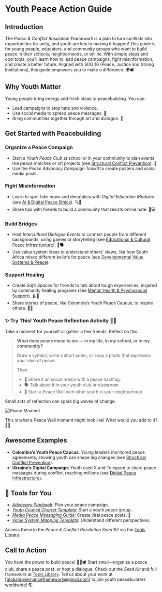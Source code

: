 # Youth Peace Action Guide

## Introduction
The *Peace & Conflict Resolution Framework* is a plan to turn conflicts into opportunities for unity, and youth are key to making it happen! This guide is for young people, educators, and community groups who want to build peace in their schools, neighborhoods, or online. With simple steps and cool tools, you’ll learn how to lead peace campaigns, fight misinformation, and create a better future. Aligned with SDG 16 (Peace, Justice and Strong Institutions), this guide empowers you to make a difference. 🌍🕊️

## Why Youth Matter
Young people bring energy and fresh ideas to peacebuilding. You can:
- Lead campaigns to stop hate and violence.
- Use social media to spread peace messages. 📱
- Bring communities together through art and dialogue. 🎨

## Get Started with Peacebuilding
### Organize a Peace Campaign
- Start a *Youth Peace Club* at school or in your community to plan events like peace marches or art projects (see [Structural Conflict Prevention](/framework/docs/implementation/peace#structural-prevention)). 🎉
- Use the *Peace Advocacy Campaign Toolkit* to create posters and social media posts.

### Fight Misinformation
- Learn to spot fake news and deepfakes with *Digital Education Modules* (see [AI & Digital Peace Ethics](/framework/docs/implementation/peace#ai-ethics)). 🔍🧠
- Share tips with friends to build a community that resists online hate. 🤝💻

### Build Bridges
- Host *Intercultural Dialogue Events* to connect people from different backgrounds, using games or storytelling (see [Educational & Cultural Peace Infrastructure](/framework/docs/implementation/peace#educational-cultural-infrastructure)).  🌉🗣️
- Use value system ideas to understand others’ views, like how South Africa mixed different beliefs for peace (see [Developmental Value Systems & Peace](/framework/docs/implementation/peace#developmental-value-systems)).

### Support Healing
- Create *Safe Spaces* for friends to talk about tough experiences, inspired by community healing programs (see [Mental Health & Psychosocial Support](/framework/docs/implementation/peace#mental-health)). 🫂💛
- Share stories of peace, like Colombia’s Youth Peace Caucus, to inspire others. 📖✨

### ✨ Try This! Youth Peace Reflection Activity 🧠📝

Take a moment for yourself or gather a few friends. Reflect on this:

> **What does peace mean to me — in my life, in my school, or in my community?**
>
> Draw a symbol, write a short poem, or snap a photo that expresses your idea of peace.
>
> Then:
>
> * 📸 Share it on social media with a peace hashtag.
> * 🗣️ Talk about it in your youth club or classroom.
> * 🎨 Start a Peace Wall with other youth in your neighborhood.

Small acts of reflection can spark big waves of change.

![Peace Moment](/images/framework/peace/youth-peace.png)

This is what a Peace Wall moment might look like! What would you add to it? 🎨📸

## Awesome Examples
- **Colombia’s Youth Peace Caucus**: Young leaders monitored peace agreements, showing youth can shape big changes (see [Structural Conflict Prevention](/framework/docs/implementation/peace#structural-prevention)).
- **Ukraine’s Digital Campaign**: Youth used X and Telegram to share peace messages during conflict, reaching millions (see [Digital Peace Infrastructure](/framework/docs/implementation/peace#digital-infrastructure)).

## 🧰 Tools for You
- *[Advocacy Playbook](/framework/tools/peace/peace-advocacy-toolkit-en.pdf)*: Plan your peace campaign.
- *[Youth Council Charter Template](/framework/tools/peace/youth-council-charter-en.pdf)*: Start a youth peace group.
- *[Media Peace Messaging Guide](/framework/tools/peace/media-peace-messaging-guide-en.pdf)*: Create viral peace posts. 📢
- *[Value System Mapping Template](/framework/tools/peace/value-system-mapping-template-en.pdf)*: Understand different perspectives.

Access these in the *Peace & Conflict Resolution Seed Kit* via the [Tools Library](/framework/tools/peace).

## Call to Action
You have the power to build peace! 🚀🌟🕊️ Start small—organize a peace club, share a peace post, or host a dialogue. Check out the *Seed Kit* and full framework at [Tools Library](/framework/tools/peace). Tell us about your work at [globalgovernanceframework@gmail.com] to join youth peacebuilders worldwide! 🌎
